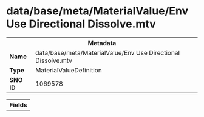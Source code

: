 <h1>data/base/meta/MaterialValue/Env Use Directional Dissolve.mtv</h1><table><tr><th colspan="100%">Metadata</th></tr><tr><td><b>Name</b></td><td>data/base/meta/MaterialValue/Env Use Directional Dissolve.mtv</td></tr><tr><td><b>Type</b></td><td>MaterialValueDefinition</td></tr><tr><td><b>SNO ID</b></td><td>1069578</td></tr></table>

<table><tr><th colspan="100%">Fields</th></tr></table>

